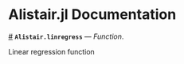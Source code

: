
<a id='Alistair.jl-Documentation-1'></a>

# Alistair.jl Documentation

<a id='Alistair.linregress' href='#Alistair.linregress'>#</a>
**`Alistair.linregress`** &mdash; *Function*.



Linear regression function

